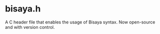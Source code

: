# bisaya.h
 A C header file that enables the usage of Bisaya syntax. Now open-source and with version control.
